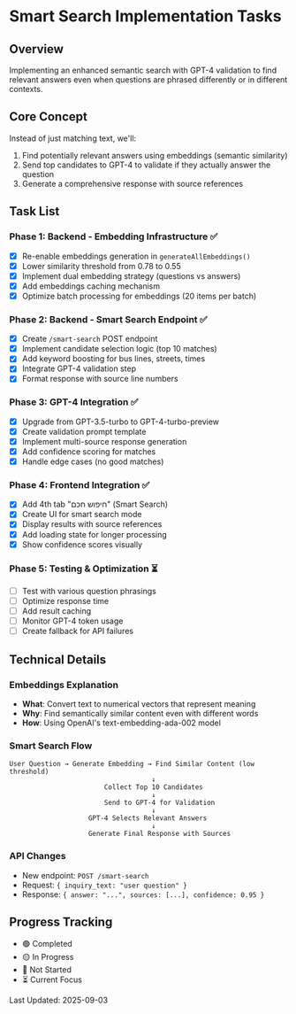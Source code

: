 # Smart Search Implementation Tasks

## Overview
Implementing an enhanced semantic search with GPT-4 validation to find relevant answers even when questions are phrased differently or in different contexts.

## Core Concept
Instead of just matching text, we'll:
1. Find potentially relevant answers using embeddings (semantic similarity)
2. Send top candidates to GPT-4 to validate if they actually answer the question
3. Generate a comprehensive response with source references

## Task List

### Phase 1: Backend - Embedding Infrastructure ✅
- [x] Re-enable embeddings generation in `generateAllEmbeddings()`
- [x] Lower similarity threshold from 0.78 to 0.55
- [x] Implement dual embedding strategy (questions vs answers)
- [x] Add embeddings caching mechanism
- [x] Optimize batch processing for embeddings (20 items per batch)

### Phase 2: Backend - Smart Search Endpoint ✅
- [x] Create `/smart-search` POST endpoint
- [x] Implement candidate selection logic (top 10 matches)
- [x] Add keyword boosting for bus lines, streets, times
- [x] Integrate GPT-4 validation step
- [x] Format response with source line numbers

### Phase 3: GPT-4 Integration ✅
- [x] Upgrade from GPT-3.5-turbo to GPT-4-turbo-preview
- [x] Create validation prompt template
- [x] Implement multi-source response generation
- [x] Add confidence scoring for matches
- [x] Handle edge cases (no good matches)

### Phase 4: Frontend Integration ✅
- [x] Add 4th tab "חיפוש חכם" (Smart Search)
- [x] Create UI for smart search mode
- [x] Display results with source references
- [x] Add loading state for longer processing
- [x] Show confidence scores visually

### Phase 5: Testing & Optimization ⏳
- [ ] Test with various question phrasings
- [ ] Optimize response time
- [ ] Add result caching
- [ ] Monitor GPT-4 token usage
- [ ] Create fallback for API failures

## Technical Details

### Embeddings Explanation
- **What**: Convert text to numerical vectors that represent meaning
- **Why**: Find semantically similar content even with different words
- **How**: Using OpenAI's text-embedding-ada-002 model

### Smart Search Flow
```
User Question → Generate Embedding → Find Similar Content (low threshold)
                                    ↓
                        Collect Top 10 Candidates
                                    ↓
                        Send to GPT-4 for Validation
                                    ↓
                    GPT-4 Selects Relevant Answers
                                    ↓
                    Generate Final Response with Sources
```

### API Changes
- New endpoint: `POST /smart-search`
- Request: `{ inquiry_text: "user question" }`
- Response: `{ answer: "...", sources: [...], confidence: 0.95 }`

## Progress Tracking
- 🟢 Completed
- 🟡 In Progress  
- 🔴 Not Started
- ⏳ Current Focus

Last Updated: 2025-09-03